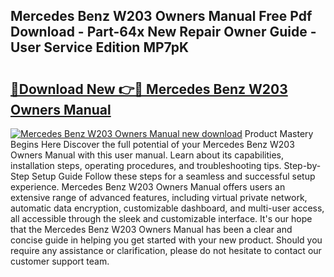 ## Mercedes Benz W203 Owners Manual Free Pdf Download - Part-64x New Repair Owner Guide - User Service Edition MP7pK

# <h2><a href="http://cf13070.oget.top/?id=Mercedes+Benz+W203+Owners+Manual">🔗Download New 👉🔴 Mercedes Benz W203 Owners Manual</a></h2>

[![Mercedes Benz W203 Owners Manual new download](https://i.imgur.com/5g1atiW.png)](http://cf13070.oget.top/?id=Mercedes+Benz+W203+Owners+Manual)
Product Mastery Begins Here Discover the full potential of your Mercedes Benz W203 Owners Manual with this user manual. Learn about its capabilities, installation steps, operating procedures, and troubleshooting tips. Step-by-Step Setup Guide Follow these steps for a seamless and successful setup experience. Mercedes Benz W203 Owners Manual offers users an extensive range of advanced features, including virtual private network, automatic data encryption, customizable dashboard, and multi-user access, all accessible through the sleek and customizable interface. It's our hope that the Mercedes Benz W203 Owners Manual has been a clear and concise guide in helping you get started with your new product. Should you require any assistance or clarification, please do not hesitate to contact our customer support team.
